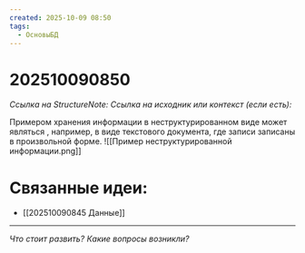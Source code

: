 ```yaml
---
created: 2025-10-09 08:50
tags:
  - ОсновыБД
---
```

# 202510090850
*Ссылка на StructureNote:* 
*Ссылка на исходник или контекст (если есть):* 

Примером хранения информации в неструктурированном виде может являться , например, в виде текстового документа, где записи записаны в произвольной форме.
![[Пример неструктурированной информации.png]]
# Связанные идеи:
* [[202510090845 Данные]]
---

*Что стоит развить? Какие вопросы возникли?*